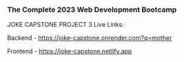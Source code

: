 ### The Complete 2023 Web Development Bootcamp

JOKE CAPSTONE PROJECT 3 Live Links:

Backend - https://joke-capstone.onrender.com?q=mother

Frontend - https://joke-capstone.netlify.app
